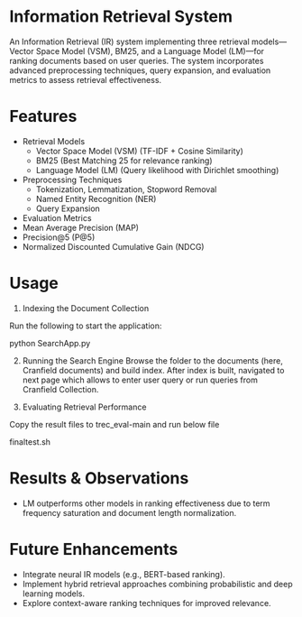 # Information Retrieval System

An Information Retrieval (IR) system implementing three retrieval models—Vector Space Model (VSM), BM25, and a Language Model (LM)—for ranking documents based on user queries. The system incorporates advanced preprocessing techniques, query expansion, and evaluation metrics to assess retrieval effectiveness.

# Features
- Retrieval Models
  - Vector Space Model (VSM) (TF-IDF + Cosine Similarity)
  - BM25 (Best Matching 25 for relevance ranking)
  - Language Model (LM) (Query likelihood with Dirichlet smoothing)
- Preprocessing Techniques
  - Tokenization, Lemmatization, Stopword Removal
  - Named Entity Recognition (NER)
  -	Query Expansion
-	Evaluation Metrics
  -	Mean Average Precision (MAP)
  -	Precision@5 (P@5)
  -	Normalized Discounted Cumulative Gain (NDCG)

# Usage

1. Indexing the Document Collection

Run the following to start the application:

python SearchApp.py

2. Running the Search Engine
Browse the folder to the documents (here, Cranfield documents) and build index.
After index is built, navigated to next page which allows to enter user query or run queries from Cranfield Collection.

4. Evaluating Retrieval Performance

Copy the result files to trec_eval-main and run below file

finaltest.sh

# Results & Observations
- LM outperforms other models in ranking effectiveness due to term frequency saturation and document length normalization.

# Future Enhancements
- Integrate neural IR models (e.g., BERT-based ranking).
- Implement hybrid retrieval approaches combining probabilistic and deep learning models.
- Explore context-aware ranking techniques for improved relevance.
